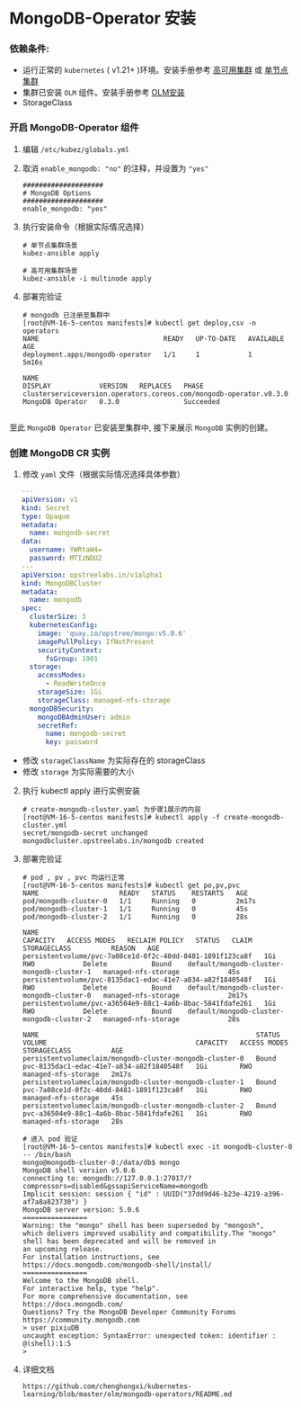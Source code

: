# MongoDB-Operator 安装

### 依赖条件:
- 运行正常的 `kubernetes` ( v1.21+ )环境。安装手册参考 [高可用集群](../install/multinode.md) 或 [单节点集群](../install/all-in-one.md)
- 集群已安装 `OLM` 组件。安装手册参考 [OLM安装](../paas/olm.md)
- StorageClass

### 开启 MongoDB-Operator 组件
1. 编辑 `/etc/kubez/globals.yml`

2. 取消 `enable_mongodb: "no"` 的注释，并设置为 `"yes"`
    ```shell
    ####################
    # MongoDB Options 
    ####################
    enable_mongodb: "yes"
    ```
3. 执行安装命令（根据实际情况选择）
    ```shell
    # 单节点集群场景
    kubez-ansible apply

    # 高可用集群场景
    kubez-ansible -i multinode apply
    ```
4. 部署完验证
    ```shell
    # mongodb 已注册至集群中
    [root@VM-16-5-centos manifests]# kubectl get deploy,csv -n operators
    NAME                               READY   UP-TO-DATE   AVAILABLE   AGE
    deployment.apps/mongodb-operator   1/1     1            1           5m16s

    NAME                                                                 DISPLAY            VERSION   REPLACES   PHASE
    clusterserviceversion.operators.coreos.com/mongodb-operator.v0.3.0   MongoDB Operator   0.3.0                Succeeded


至此 `MongoDB Operator` 已安装至集群中, 接下来展示 `MongoDB` 实例的创建。

### 创建 MongoDB CR 实例
1. 修改 `yaml` 文件（根据实际情况选择具体参数）
```yaml
   ---
   apiVersion: v1
   kind: Secret
   type: Opaque
   metadata:
     name: mongodb-secret
   data:
     username: YWRtaW4=
     password: MTIzNDU2
   ---
   apiVersion: opstreelabs.in/v1alpha1
   kind: MongoDBCluster
   metadata:
     name: mongodb
   spec:
     clusterSize: 3
     kubernetesConfig:
       image: 'quay.io/opstree/mongo:v5.0.6'
       imagePullPolicy: IfNotPresent
       securityContext:
         fsGroup: 1001
     storage:
       accessModes:
         - ReadWriteOnce
       storageSize: 1Gi
       storageClass: managed-nfs-storage
     mongoDBSecurity:
       mongoDBAdminUser: admin
       secretRef:
         name: mongodb-secret
         key: password
   ```
- 修改 `storageClassName` 为实际存在的 storageClass
- 修改 `storage` 为实际需要的大小

2. 执行 kubectl apply 进行实例安装
   ```shell
   # create-mongodb-cluster.yaml 为步骤1展示的内容
   [root@VM-16-5-centos manifests]# kubectl apply -f create-mongodb-cluster.yml 
   secret/mongodb-secret unchanged
   mongodbcluster.opstreelabs.in/mongodb created
   ```   

3. 部署完验证
   ```shell
   # pod , pv , pvc 均运行正常
   [root@VM-16-5-centos manifests]# kubectl get po,pv,pvc
   NAME                    READY   STATUS    RESTARTS   AGE
   pod/mongodb-cluster-0   1/1     Running   0          2m17s
   pod/mongodb-cluster-1   1/1     Running   0          45s
   pod/mongodb-cluster-2   1/1     Running   0          28s

   NAME                                                        CAPACITY   ACCESS MODES   RECLAIM POLICY   STATUS   CLAIM                                       STORAGECLASS          REASON   AGE
   persistentvolume/pvc-7a08ce1d-0f2c-40dd-8481-1891f123ca8f   1Gi        RWO            Delete           Bound    default/mongodb-cluster-mongodb-cluster-1   managed-nfs-storage            45s
   persistentvolume/pvc-8135dac1-edac-41e7-a834-a82f1840548f   1Gi        RWO            Delete           Bound    default/mongodb-cluster-mongodb-cluster-0   managed-nfs-storage            2m17s
   persistentvolume/pvc-a36504e9-88c1-4a6b-8bac-5841fdafe261   1Gi        RWO            Delete           Bound    default/mongodb-cluster-mongodb-cluster-2   managed-nfs-storage            28s

   NAME                                                      STATUS   VOLUME                                     CAPACITY   ACCESS MODES   STORAGECLASS          AGE
   persistentvolumeclaim/mongodb-cluster-mongodb-cluster-0   Bound    pvc-8135dac1-edac-41e7-a834-a82f1840548f   1Gi        RWO            managed-nfs-storage   2m17s
   persistentvolumeclaim/mongodb-cluster-mongodb-cluster-1   Bound    pvc-7a08ce1d-0f2c-40dd-8481-1891f123ca8f   1Gi        RWO            managed-nfs-storage   45s
   persistentvolumeclaim/mongodb-cluster-mongodb-cluster-2   Bound    pvc-a36504e9-88c1-4a6b-8bac-5841fdafe261   1Gi        RWO            managed-nfs-storage   28s
   
   # 进入 pod 验证
   [root@VM-16-5-centos manifests]# kubectl exec -it mongodb-cluster-0  -- /bin/bash
   mongo@mongodb-cluster-0:/data/db$ mongo
   MongoDB shell version v5.0.6
   connecting to: mongodb://127.0.0.1:27017/?compressors=disabled&gssapiServiceName=mongodb
   Implicit session: session { "id" : UUID("37dd9d46-b23e-4219-a396-af7a8a823730") }
   MongoDB server version: 5.0.6
   ================
   Warning: the "mongo" shell has been superseded by "mongosh",
   which delivers improved usability and compatibility.The "mongo" shell has been deprecated and will be removed in
   an upcoming release.
   For installation instructions, see
   https://docs.mongodb.com/mongodb-shell/install/
   ================
   Welcome to the MongoDB shell.
   For interactive help, type "help".
   For more comprehensive documentation, see
   https://docs.mongodb.com/
   Questions? Try the MongoDB Developer Community Forums
   https://community.mongodb.com
   > user pixiuDB
   uncaught exception: SyntaxError: unexpected token: identifier :
   @(shell):1:5
   >
   ```

4. 详细文档
   ```shell
   https://github.com/chenghongxi/kubernetes-learning/blob/master/olm/mongodb-operators/README.md
   ```
